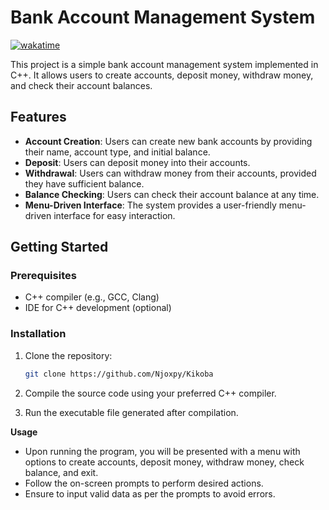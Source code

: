 # Bank Account Management System

[![wakatime](https://wakatime.com/badge/user/70af596f-17d0-4c46-81e6-ed6f4a5eeae7/project/018d9e07-cc7b-4207-94cc-2fb978a29547.svg)](https://wakatime.com/badge/user/70af596f-17d0-4c46-81e6-ed6f4a5eeae7/project/018d9e07-cc7b-4207-94cc-2fb978a29547)

This project is a simple bank account management system implemented in C++. It allows users to create accounts, deposit money, withdraw money, and check their account balances.

## Features

- **Account Creation**: Users can create new bank accounts by providing their name, account type, and initial balance.
- **Deposit**: Users can deposit money into their accounts.
- **Withdrawal**: Users can withdraw money from their accounts, provided they have sufficient balance.
- **Balance Checking**: Users can check their account balance at any time.
- **Menu-Driven Interface**: The system provides a user-friendly menu-driven interface for easy interaction.

## Getting Started

### Prerequisites

- C++ compiler (e.g., GCC, Clang)
- IDE for C++ development (optional)

### Installation

1. Clone the repository:

   ```bash
   git clone https://github.com/Njoxpy/Kikoba

2. Compile the source code using your preferred C++ compiler.

3. Run the executable file generated after compilation.

**Usage**

- Upon running the program, you will be presented with a menu with options to create accounts, deposit money, withdraw money, check balance, and exit.
- Follow the on-screen prompts to perform desired actions.
- Ensure to input valid data as per the prompts to avoid errors.
